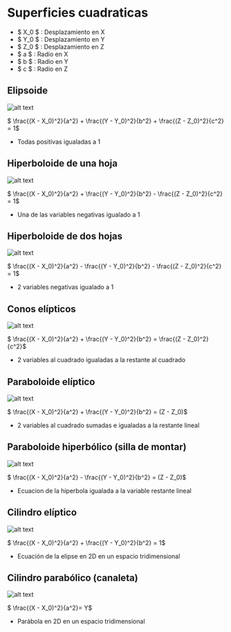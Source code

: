 # Superficies cuadraticas

* $ X_0 $ : Desplazamiento en X 
* $ Y_0 $ : Desplazamiento en Y
* $ Z_0 $ : Desplazamiento en Z
* $ a $ : Radio en X
* $ b $ : Radio en Y
* $ c $ : Radio en Z

## Elipsoide

![alt text](http://enciclopedia.us.es/images/a/ac/Elipsoide.png)

$ \frac{(X - X_0)^2}{a^2} + \frac{(Y - Y_0)^2}{b^2} +  \frac{(Z - Z_0)^2}{c^2} = 1$

* Todas positivas igualadas a 1

## Hiperboloide de una hoja

![alt text](https://upload.wikimedia.org/wikipedia/commons/5/50/Hyperb1N.png)

$ \frac{(X - X_0)^2}{a^2} + \frac{(Y - Y_0)^2}{b^2} -  \frac{(Z - Z_0)^2}{c^2} = 1$

* Una de las variables negativas igualado a 1

## Hiperboloide de dos hojas

![alt text](https://lh3.googleusercontent.com/proxy/3J8S3y1H_LarmMJJDYw9J50X58wZWN51v4nK9qX-S-vruUKSisCzwr8chW9QoAnIVGaesJyODdmOM2z0SL3Q17-1AznBAniWciue5-1HR6vup8Y6CQjEgli3Og8jAGz4Bh47amxYtio)

$ \frac{(X - X_0)^2}{a^2} - \frac{(Y - Y_0)^2}{b^2} -  \frac{(Z - Z_0)^2}{c^2} = 1$

* 2 variables negativas igualado a 1

## Conos elípticos

![alt text](https://sites.google.com/site/calculovectorialhakim/_/rsrc/1425772217710/superficies-cuadraticas/fig3-conoeliptico.jpg?height=320&width=219)

$ \frac{(X - X_0)^2}{a^2} + \frac{(Y - Y_0)^2}{b^2} =  \frac{(Z - Z_0)^2}{c^2}$

* 2 variables al cuadrado igualadas a la restante al cuadrado

## Paraboloide elíptico

![alt text](http://www2.udec.cl/~juanerodriguez/s4_archivos/image017.jpg)

$ \frac{(X - X_0)^2}{a^2} + \frac{(Y - Y_0)^2}{b^2} =  (Z - Z_0)$

* 2 variables al cuadrado sumadas e igualadas a la restante lineal

## Paraboloide hiperbólico (silla de montar)

![alt text](https://www.lifeder.com/wp-content/uploads/2020/01/paraboloide-hiperb%C3%B3lico-001.jpg)

$ \frac{(X - X_0)^2}{a^2} - \frac{(Y - Y_0)^2}{b^2} =  (Z - Z_0)$

* Ecuacion de la hiperbola igualada a la variable restante lineal

## Cilindro elíptico

![alt text](https://www.geogebra.org/resource/HwtuUYpu/gKRj7fZjztmxzE2N/material-HwtuUYpu-thumb@l.png)

$ \frac{(X - X_0)^2}{a^2} + \frac{(Y - Y_0)^2}{b^2} =  1$

* Ecuación de la elipse en 2D en un espacio tridimensional

## Cilindro parabólico (canaleta)

![alt text](https://sites.google.com/site/calculovectorialhakim/_/rsrc/1424482912053/cilindros/cilindro.JPG)

$ \frac{(X - X_0)^2}{a^2}=  Y$

* Parábola en 2D en un espacio tridimensional